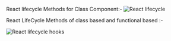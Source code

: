 React lifecycle Methods for Class Component:-
![React lifecycle](https://user-images.githubusercontent.com/85595925/214839177-45f2c61d-0b9d-4182-9106-39faf8a05b22.jpg)

React LifeCycle Methods of class based and functional based :-

![React lifecycle hooks](https://user-images.githubusercontent.com/85595925/214839205-4b69a0de-d390-4d31-8a08-8e5680f0cb37.jpg)
